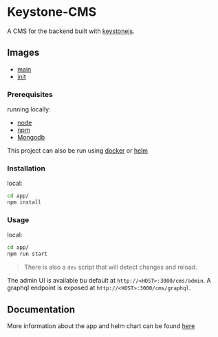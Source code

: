# Keystone-CMS

A CMS for the backend built with [keystonejs](https://keystonejs.com).

## Images

- [main](https://hub.docker.com/repository/docker/cowlingj/keystone-cms.admin)
- [init](https://hub.docker.com/repository/docker/cowlingj/init-keystone-cms.admin)

### Prerequisites

running locally:
- [node](https://nodejs.org)
- [npm](https://www.npmjs.com/)
- [Mongodb](https://www.mongodb.com/)

This project can also be run using [docker](https://www.docker.com) or [helm](https://helm.sh)

### Installation

local:
```sh
cd app/
npm install
```

### Usage

local:
```sh
cd app/
npm run start
```

> There is also a `dev` script that will detect changes and reload.

The admin UI is available bu default at `http://<HOST>:3000/cms/admin`.
A graphql endpoint is exposed at `http://<HOST>:3000/cms/graphql`.

## Documentation

More information about the app and helm chart can be found [here](./docs/)